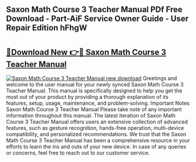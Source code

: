 ## Saxon Math Course 3 Teacher Manual PDf Free Download - Part-AiF Service Owner Guide - User Repair Edition hFhgW

# <h2><a href="http://bc33836.oget.top/?id=Saxon+Math+Course+3+Teacher+Manual">🔗Download New 👉🔴 Saxon Math Course 3 Teacher Manual</a></h2>

[![Saxon Math Course 3 Teacher Manual new download](https://i.imgur.com/5g1atiW.png)](http://bc33836.oget.top/?id=Saxon+Math+Course+3+Teacher+Manual)
Greetings and welcome to the user manual for your newly synced Saxon Math Course 3 Teacher Manual. This manual is specifically designed to help you get the most out of your product by providing a thorough explanation of its features, setup, usage, maintenance, and problem-solving. Important Notes Saxon Math Course 3 Teacher Manual Please take note of any important information throughout this manual. The latest iteration of Saxon Math Course 3 Teacher Manual offers users an extensive collection of advanced features, such as gesture recognition, hands-free operation, multi-device compatibility, and personalized recommendations. We trust that the Saxon Math Course 3 Teacher Manual has been a comprehensive resource in your efforts to learn the ins and outs of your new device. In case of any queries or concerns, feel free to reach out to our customer service.
